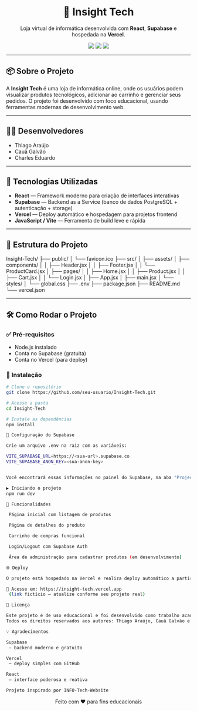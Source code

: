 <h1 align="center">🛒 Insight Tech</h1>
<p align="center">
  Loja virtual de informática desenvolvida com <strong>React</strong>, <strong>Supabase</strong> e hospedada na <strong>Vercel</strong>.
</p>

<p align="center">
  <img src="https://img.shields.io/badge/React-20232A?style=for-the-badge&logo=react&logoColor=61DAFB" />
  <img src="https://img.shields.io/badge/Supabase-3FCF8E?style=for-the-badge&logo=supabase&logoColor=ffffff" />
  <img src="https://img.shields.io/badge/Vercel-000000?style=for-the-badge&logo=vercel&logoColor=ffffff" />
</p>

---

## 📦 Sobre o Projeto

A **Insight Tech** é uma loja de informática online, onde os usuários podem visualizar produtos tecnológicos, adicionar ao carrinho e gerenciar seus pedidos. O projeto foi desenvolvido com foco educacional, usando ferramentas modernas de desenvolvimento web.

---

## 👨‍💻 Desenvolvedores

- Thiago Araújo  
- Cauã Galvão  
- Charles Eduardo  

---

## 🚀 Tecnologias Utilizadas

- **React** — Framework moderno para criação de interfaces interativas
- **Supabase** — Backend as a Service (banco de dados PostgreSQL + autenticação + storage)
- **Vercel** — Deploy automático e hospedagem para projetos frontend
- **JavaScript / Vite** — Ferramenta de build leve e rápida


---

## 📁 Estrutura do Projeto

Insight-Tech/
├── public/
│ └── favicon.ico
├── src/
│ ├── assets/
│ ├── components/
│ │ ├── Header.jsx
│ │ ├── Footer.jsx
│ │ └── ProductCard.jsx
│ ├── pages/
│ │ ├── Home.jsx
│ │ ├── Product.jsx
│ │ ├── Cart.jsx
│ │ └── Login.jsx
│ ├── App.jsx
│ ├── main.jsx
│ └── styles/
│ └── global.css
├── .env
├── package.json
├── README.md
└── vercel.json


---

## 🛠️ Como Rodar o Projeto

### ✅ Pré-requisitos

- Node.js instalado
- Conta no Supabase (gratuita)
- Conta no Vercel (para deploy)

### 🔧 Instalação

```bash
# Clone o repositório
git clone https://github.com/seu-usuario/Insight-Tech.git

# Acesse a pasta
cd Insight-Tech

# Instale as dependências
npm install

🔐 Configuração do Supabase

Crie um arquivo .env na raiz com as variáveis:

VITE_SUPABASE_URL=https://<sua-url>.supabase.co
VITE_SUPABASE_ANON_KEY=<sua-anon-key>


Você encontrará essas informações no painel do Supabase, na aba "Project Settings" > "API".

▶️ Iniciando o projeto
npm run dev

🧪 Funcionalidades

 Página inicial com listagem de produtos

 Página de detalhes do produto

 Carrinho de compras funcional

 Login/Logout com Supabase Auth

 Área de administração para cadastrar produtos (em desenvolvimento)

🌐 Deploy

O projeto está hospedado na Vercel e realiza deploy automático a partir da branch main.

🔗 Acesse em: https://insight-tech.vercel.app
 (link fictício — atualize conforme seu projeto real)

📄 Licença

Este projeto é de uso educacional e foi desenvolvido como trabalho acadêmico.
Todos os direitos reservados aos autores: Thiago Araújo, Cauã Galvão e Charles Eduardo.

💡 Agradecimentos

Supabase
 — backend moderno e gratuito

Vercel
 — deploy simples com GitHub

React
 — interface poderosa e reativa

Projeto inspirado por INFO-Tech-Website
```
<p align="center">Feito com ❤️ para fins educacionais</p>



